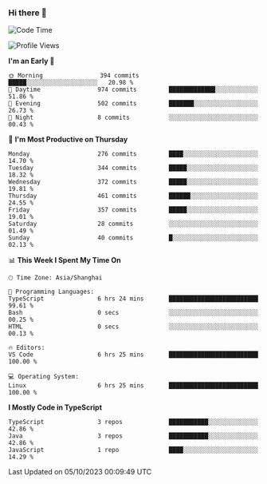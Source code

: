 ### Hi there 👋

<!--
**waynelwz/waynelwz** is a ✨ _special_ ✨ repository because its `README.md` (this file) appears on your GitHub profile.

Here are some ideas to get you started:

- 🔭 I’m currently working on ...
- 🌱 I’m currently learning ...
- 👯 I’m looking to collaborate on ...
- 🤔 I’m looking for help with ...
- 💬 Ask me about ...
- 📫 How to reach me: ...
- 😄 Pronouns: ...
- ⚡ Fun fact: ...
-->

<!--START_SECTION:waka-->
![Code Time](http://img.shields.io/badge/Code%20Time-1%2C972%20hrs%204%20mins-blue)

![Profile Views](http://img.shields.io/badge/Profile%20Views-0-blue)

**I'm an Early 🐤** 

```text
🌞 Morning                394 commits         █████░░░░░░░░░░░░░░░░░░░░   20.98 % 
🌆 Daytime                974 commits         █████████████░░░░░░░░░░░░   51.86 % 
🌃 Evening                502 commits         ███████░░░░░░░░░░░░░░░░░░   26.73 % 
🌙 Night                  8 commits           ░░░░░░░░░░░░░░░░░░░░░░░░░   00.43 % 
```
📅 **I'm Most Productive on Thursday** 

```text
Monday                   276 commits         ████░░░░░░░░░░░░░░░░░░░░░   14.70 % 
Tuesday                  344 commits         █████░░░░░░░░░░░░░░░░░░░░   18.32 % 
Wednesday                372 commits         █████░░░░░░░░░░░░░░░░░░░░   19.81 % 
Thursday                 461 commits         ██████░░░░░░░░░░░░░░░░░░░   24.55 % 
Friday                   357 commits         █████░░░░░░░░░░░░░░░░░░░░   19.01 % 
Saturday                 28 commits          ░░░░░░░░░░░░░░░░░░░░░░░░░   01.49 % 
Sunday                   40 commits          █░░░░░░░░░░░░░░░░░░░░░░░░   02.13 % 
```


📊 **This Week I Spent My Time On** 

```text
🕑︎ Time Zone: Asia/Shanghai

💬 Programming Languages: 
TypeScript               6 hrs 24 mins       █████████████████████████   99.61 % 
Bash                     0 secs              ░░░░░░░░░░░░░░░░░░░░░░░░░   00.25 % 
HTML                     0 secs              ░░░░░░░░░░░░░░░░░░░░░░░░░   00.13 % 

🔥 Editors: 
VS Code                  6 hrs 25 mins       █████████████████████████   100.00 % 

💻 Operating System: 
Linux                    6 hrs 25 mins       █████████████████████████   100.00 % 
```

**I Mostly Code in TypeScript** 

```text
TypeScript               3 repos             ███████████░░░░░░░░░░░░░░   42.86 % 
Java                     3 repos             ███████████░░░░░░░░░░░░░░   42.86 % 
JavaScript               1 repo              ████░░░░░░░░░░░░░░░░░░░░░   14.29 % 
```




 Last Updated on 05/10/2023 00:09:49 UTC
<!--END_SECTION:waka-->
